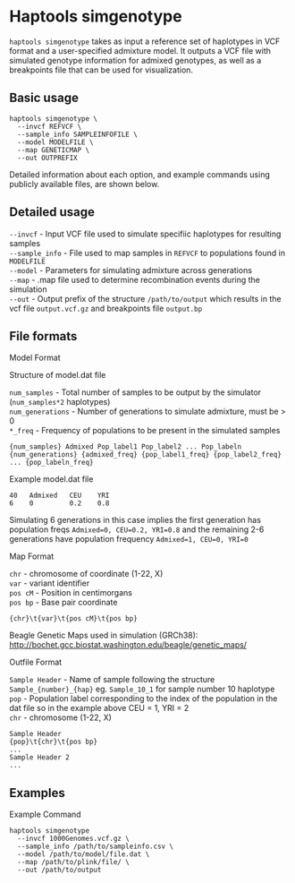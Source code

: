# Haptools simgenotype

`haptools simgenotype` takes as input a reference set of haplotypes in VCF format and a user-specified admixture model. It outputs a VCF file with simulated genotype information for admixed genotypes, as well as a breakpoints file that can be used for visualization.

## Basic usage

```
haptools simgenotype \
  --invcf REFVCF \
  --sample_info SAMPLEINFOFILE \
  --model MODELFILE \
  --map GENETICMAP \
  --out OUTPREFIX
```

Detailed information about each option, and example commands using publicly available files, are shown below.

## Detailed usage

`--invcf` - Input VCF file used to simulate specifiic haplotypes for resulting samples  
`--sample_info` - File used to map samples in `REFVCF` to populations found in `MODELFILE`   
`--model` - Parameters for simulating admixture across generations  
`--map` - .map file used to determine recombination events during the simulation  
`--out` - Output prefix of the structure `/path/to/output` which results in the vcf file `output.vcf.gz` and breakpoints file `output.bp`   

## File formats

Model Format

Structure of model.dat file

`num_samples` - Total number of samples to be output by the simulator (`num_samples*2` haplotypes)  
`num_generations` - Number of generations to simulate admixture, must be > 0  
`*_freq` - Frequency of populations to be present in the simulated samples

```
{num_samples} Admixed Pop_label1 Pop_label2 ... Pop_labeln
{num_generations} {admixed_freq} {pop_label1_freq} {pop_label2_freq} ... {pop_labeln_freq}
```

Example model.dat file

```
40   Admixed   CEU    YRI
6    0         0.2    0.8
```
Simulating 6 generations in this case implies the first generation has population freqs `Admixed=0, CEU=0.2, YRI=0.8` and the remaining 2-6 generations have population frequency `Admixed=1, CEU=0, YRI=0`  

Map Format

`chr` - chromosome of coordinate (1-22, X)  
`var` - variant identifier   
`pos cM` - Position in centimorgans   
`pos bp` - Base pair coordinate  

```
{chr}\t{var}\t{pos cM}\t{pos bp}
```
Beagle Genetic Maps used in simulation (GRCh38): http://bochet.gcc.biostat.washington.edu/beagle/genetic_maps/


Outfile Format

`Sample Header` - Name of sample following the structure `Sample_{number}_{hap}` eg. `Sample_10_1` for sample number 10 haplotype  
`pop` - Population label corresponding to the index of the population in the dat file so in the example above CEU = 1, YRI = 2  
`chr` - chromosome (1-22, X)  

```
Sample Header
{pop}\t{chr}\t{pos bp}
...
Sample Header 2
...
```

## Examples

Example Command
```
haptools simgenotype
  --invcf 1000Genomes.vcf.gz \
  --sample_info /path/to/sampleinfo.csv \
  --model /path/to/model/file.dat \
  --map /path/to/plink/file/ \
  --out /path/to/output
```
